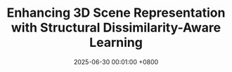 ---
title:          "Enhancing 3D Scene Representation with Structural Dissimilarity-Aware Learning"
date:           2025-06-30 00:01:00 +0800
selected:       true
pub:            "IEEE International Conference on Image Processing (ICIP)"
# pub_pre:        "Submitted to "
# pub_post:       'Under review.'
pub_date:       "2025"
authors:
  - Seungjae Lee
  - Ho Jun Kim
  - Hak Gu Kim
# links:
#   Paper: https://koreascience.kr/article/JAKO202320857520350.page
---